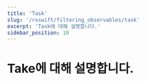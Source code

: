 ```yaml
---
title: 'Task'
slug: '/rxswift/filtering_observables/task'
excerpt: 'Task에 대해 설명합니다.'
sidebar_position: 10
---
```


# Take에 대해 설명합니다.